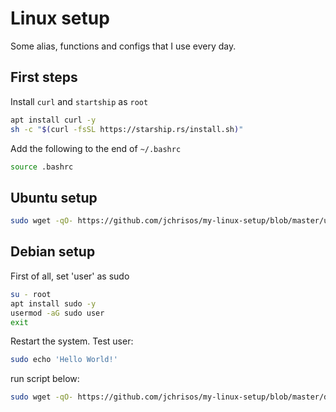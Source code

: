 # Linux setup
Some alias, functions and configs that I use every day.

## First steps
Install `curl` and `startship` as `root`

```sh
apt install curl -y
sh -c "$(curl -fsSL https://starship.rs/install.sh)"
```
Add the following to the end of `~/.bashrc`
```sh
source .bashrc
```


## Ubuntu setup
```sh
sudo wget -qO- https://github.com/jchrisos/my-linux-setup/blob/master/ubuntu_setup.sh | bash
```

## Debian setup
First of all, set 'user' as sudo
```sh
su - root
apt install sudo -y
usermod -aG sudo user
exit
```
Restart the system. Test user:
```sh
sudo echo 'Hello World!'
```

run script below:
```sh
sudo wget -qO- https://github.com/jchrisos/my-linux-setup/blob/master/debian_setup.sh | bash
```
